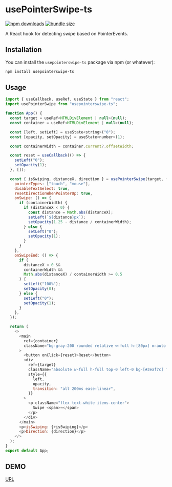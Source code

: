 # usePointerSwipe-ts

[![npm downloads](https://img.shields.io/npm/dm/usepointerswipe-ts)](https://www.npmjs.com/package/usepointerswipe-ts)
[![bundle size](https://img.shields.io/bundlephobia/min/usepointerswipe-ts)](https://bundlephobia.com/result?p=usepointerswipe-ts)

A React hook for detecting swipe based on PointerEvents.

## Installation

You can install the `usepointerswipe-ts` package via npm (or whatever):

```bash
npm install usepointerswipe-ts
```

## Usage

```javascript
import { useCallback, useRef, useState } from "react";
import usePointerSwipe from "usepointerswipe-ts";

function App() {
  const target = useRef<HTMLDivElement | null>(null);
  const container = useRef<HTMLDivElement | null>(null);

  const [left, setLeft] = useState<string>("0");
  const [opacity, setOpacity] = useState<number>(1);

  const containerWidth = container.current?.offsetWidth;

  const reset = useCallback(() => {
    setLeft("0");
    setOpacity(1);
  }, []);

  const { isSwiping, distanceX, direction } = usePointerSwipe(target, {
    pointerTypes: ["touch", "mouse"],
    disableTextSelect: true,
    resetDirectionWhenPointerUp: true,
    onSwipe: () => {
      if (containerWidth) {
        if (distanceX < 0) {
          const distance = Math.abs(distanceX);
          setLeft(`${distance}px`);
          setOpacity(1.25 - distance / containerWidth);
        } else {
          setLeft("0");
          setOpacity(1);
        }
      }
    },
    onSwipeEnd: () => {
      if (
        distanceX < 0 &&
        containerWidth &&
        Math.abs(distanceX) / containerWidth >= 0.5
      ) {
        setLeft("100%");
        setOpacity(0);
      } else {
        setLeft("0");
        setOpacity(1);
      }
    },
  });

  return (
    <>
      <main
        ref={container}
        className="bg-gray-200 rounded relative w-full h-[80px] m-auto flex items-center justify-center overflow-hidden"
      >
        <button onClick={reset}>Reset</button>
        <div
          ref={target}
          className="absolute w-full h-full top-0 left-0 bg-[#3eaf7c] flex items-center justify-center"
          style={{
            left,
            opacity,
            transition: "all 200ms ease-linear",
          }}
        >
          <p className="flex text-white items-center">
            Swipe <span>→</span>
          </p>
        </div>
      </main>
      <p>isSwiping: {+isSwiping}</p>
      <p>Direction: {direction}</p>
    </>
  );
}
export default App;

```

## DEMO

[URL](https://codesandbox.io/p/sandbox/zqpqwq?file=%2Fsrc%2FApp.tsx)
